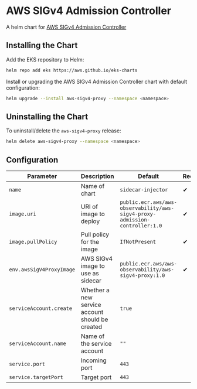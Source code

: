 # AWS SIGv4 Admission Controller

A helm chart for [AWS SIGv4 Admission Controller](https://github.com/aws-observability/aws-sigv4-proxy-admission-controller)

## Installing the Chart

Add the EKS repository to Helm:

```bash
helm repo add eks https://aws.github.io/eks-charts
```

Install or upgrading the AWS SIGv4 Admission Controller chart with default configuration:

```bash
helm upgrade --install aws-sigv4-proxy --namespace <namespace>
```

## Uninstalling the Chart

To uninstall/delete the `aws-sigv4-proxy` release:

```bash
helm delete aws-sigv4-proxy --namespace <namespace>
```

## Configuration

| Parameter | Description | Default | Required |
| - | - | - | -
| `name` | Name of chart | `sidecar-injector` | ✔
| `image.uri` | URI of image to deploy | `public.ecr.aws/aws-observability/aws-sigv4-proxy-admission-controller:1.0` | ✔
| `image.pullPolicy` | Pull policy for the image | `IfNotPresent` | ✔
| `env.awsSigV4ProxyImage` | AWS SIGv4 image to use as sidecar | `public.ecr.aws/aws-observability/aws-sigv4-proxy:1.0` | ✔
| `serviceAccount.create` | Whether a new service account should be created | `true` |
| `serviceAccount.name` | Name of the service account | `""` |
| `service.port` | Incoming port | `443` |
| `service.targetPort` | Target port | `443` |
